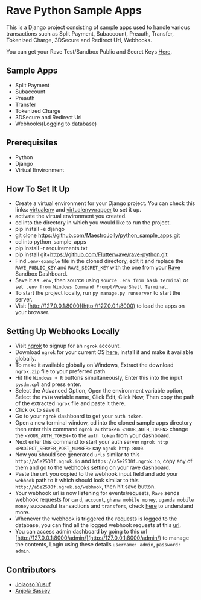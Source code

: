 # Rave Python Sample Apps

This is a Django project consisting of sample apps used to handle various transactions such as Split Payment, Subaccount, Preauth, Transfer, Tokenized Charge, 3DSecure and Redirect Url, Webhooks.

You can get your Rave Test/Sandbox Public and Secret Keys [Here](https://ravesandbox.flutterwave.com/dashboard/settings/apis).

## Sample Apps

- Split Payment
- Subaccount
- Preauth
- Transfer
- Tokenized Charge
- 3DSecure and Redirect Url
- Webhooks(Logging to database)

## Prerequisites

- Python
- Django
- Virtual Environment

## How To Set It Up

- Create a virtual environment for your Django project. You can check this links: [virtualenv](https://virtualenv.pypa.io/) and [virtualenvwrapper](https://virtualenvwrapper.readthedocs.io/en/latest/) to set it up.
- activate the virtual environment you created.
- cd into the directory in which you would like to run the project.
- pip install -e django
- git clone https://github.com/MaestroJolly/python_sample_apps.git
- cd into python_sample_apps
- pip install -r requirements.txt
- pip install git+https://github.com/Flutterwave/rave-python.git
- Find `.env-example` file in the cloned directory, edit it and replace the `RAVE_PUBLIC_KEY` and `RAVE_SECRET_KEY` with the one from your [Rave](https://ravesandbox.flutterwave.com/dashboard/settings/apis) Sandbox Dashboard.
- Save it as `.env`, then source using `source .env from bash terminal` or `set .env from Windows Command Prompt/PowerShell Terminal.`
- To start the project locally, run `py manage.py runserver` to start the server.
- Visit [http://127.0.0.1:8000](http://127.0.0.1:8000) to load the apps on your browser.

## Setting Up Webhooks Locally

- Visit [ngrok](https://ngrok.com/) to signup for an `ngrok` account.
- Download `ngrok` for your current OS [here](https://ngrok.com/download), install it and make it available globally.
- To make it available globally on Windows, Extract the download `ngrok.zip` file to your preferred path. 
- Hit the `Windows + R` buttons simultaneously, Enter this into the input `sysdm.cpl` and press enter.
- Select the Advanced Option, Open the environment variable option, Select the `PATH` variable name, Click Edit, Click New, Then copy the path of the extracted `ngrok` file and paste it there.
- Click ok to save it.
- Go to your `ngrok` dashboard to get your `auth token`.
- Open a new terminal window, cd into the cloned sample apps directory then enter this command `ngrok authtoken <YOUR_AUTH_TOKEN>` change the `<YOUR_AUTH_TOKEN>` to the `auth token` from your dashboard.
- Next enter this command to start your auth server `ngrok http <PROJECT_SERVER_PORT_NUMBER>` say `ngrok http 8000`.
- Now you should see generated `urls` similar to this `http://a5e2530f.ngrok.io` and `https://a5e2530f.ngrok.io`, copy any of them and go to the webhooks [setting](https://ravesandbox.flutterwave.com/dashboard/settings/webhooks) on your rave dashboard.
- Paste the `url` you copied to the webhook input field and add your `webhook` path to it which should look similar to this `http://a5e2530f.ngrok.io/webhook`, then hit save button.
- Your webhook url is now listening for events/requests, `Rave` sends webhook requests for `card`, `account`, `ghana mobile money`, `uganda mobile money` successful transactions and `transfers`, check [here](https://developer.flutterwave.com/reference#webhooks) to understand more.
- Whenever the webhook is triggered the requests is logged to the database, you can find all the logged webhook requests at this [url](http://127.0.0.1:8000/webhook/logs/).
- You can access admin dashboard by going to this url [http://127.0.0.1:8000/admin/](http://127.0.0.1:8000/admin/) to manage the contents, Login using these details `username: admin`, `password: admin`.


## Contributors

- [Jolaoso Yusuf](https://github.com/MaestroJolly/)
- [Anjola Bassey](https://github.com/anjolabassey/)

